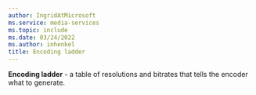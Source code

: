 ```yaml
---
author: IngridAtMicrosoft
ms.service: media-services
ms.topic: include
ms.date: 03/24/2022
ms.author: inhenkel
title: Encoding ladder
---
```


**Encoding ladder** - a table of resolutions and bitrates that tells the encoder what to generate.
